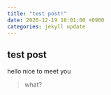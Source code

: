 ```yaml
---
title: "test post!"
date: 2020-12-19 18:01:00 +0900
categories: jekyll update
---
```



## test post

hello nice to meet you

> what?